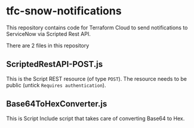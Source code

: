# tfc-snow-notifications

This repository contains code for Terraform Cloud to send notifications to ServiceNow via Scripted Rest API.

There are 2 files in this repository

## ScriptedRestAPI-POST.js

This is the Script REST resource (of type `POST`). The resource needs to be public (untick `Requires authentication`).

## Base64ToHexConverter.js

This is Script Include script that takes care of converting Base64 to Hex.
